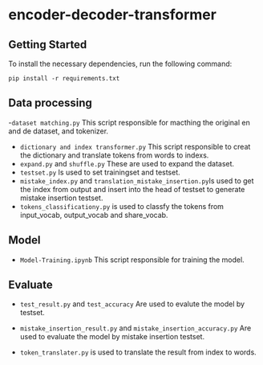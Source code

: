 # encoder-decoder-transformer

## Getting Started

To install the necessary dependencies, run the following command:

    pip install -r requirements.txt

## Data processing
-`dataset matching.py` This script responsible for macthing the original en and de dataset, and tokenizer.

- `dictionary and index transformer.py` This script responsible to creat the dictionary and translate tokens from words to indexs.
- `expand.py` and `shuffle.py` These are used to expand the dataset.
- `testset.py` Is used to set trainingset and testset.
- `mistake_index.py` and `translation_mistake_insertion.py`Is used to get the index from output and insert into the head of testset to generate mistake insertion testset.
- `tokens_classificationy.py` is used to classfy the tokens from input_vocab, output_vocab and share_vocab.

## Model
- `Model-Training.ipynb` This script responsible for training the model.

## Evaluate
- `test_result.py` and `test_accuracy` Are used to evalute the model by testset.

- `mistake_insertion_result.py` and `mistake_insertion_accuracy.py` Are used to evaluate the model by mistake insertion testset.

- `token_translater.py` is used to translate the result from index to words.

